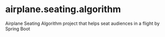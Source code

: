 # airplane.seating.algorithm
Airplane Seating Algorithm project that helps seat audiences in a flight by Spring Boot
